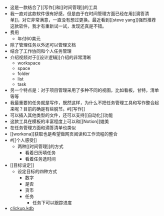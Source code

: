 - 这是一款结合了[[写作]]和[[时间管理]]的工具
- 我一直对这款软件很有好感，但是由于在时间管理方面已经在用[[滴答清单]]，对它非常满意，一直没有想过更换。最近看到[[steve yang]]强烈推荐这款软件，我才有重新试一试，发现还真是不错。
- 费用
    - 年付60美元
- 除了管理任务以外还可以管理文档
- 结合了工作协同和个人任务管理
- 介绍视频对于[[设计逻辑]]介绍的非常清晰
    - workspace
    - space
    - folder
    - list
    - task
- 另一个特点是：对于项目管理采用了多种不同的视图，比如看板，甘特，清单等等
- 我最重要的任务就是写作，既然这样，为什么不把任务管理工具和写作整合起来呢？目前的确是有些脱节。#[[写作]]
- 可以插入其他类型的文件，还可以支持[[自动化]]功能
- 这款工具在模板的丰富程度上可以和[[Notion]]媲美
- 在任务管理方面和滴答清单也类似
- [[workona]]获取也是希望做网页阅读和工作流程的整合
- #[[个人感受]]
    - 两种[[时间管理]]的方式
        - 看着日历填任务
        - 看着任务选时间
- [[目标设定]]
    - 设定目标的四种方式
        - 数字
        - 是否
        - 货币
        - 任务
            - 任务下可以跟踪进度
- [clickup.kdb](hook://file/tIjYM9kgY?p=Y29tfmFwcGxlfkNsb3VkRG9jcy9Lbm93bGVkZ2UgZGF0YWJhc2UgYnVpbGRlcg==&n=clickup.kdb)
